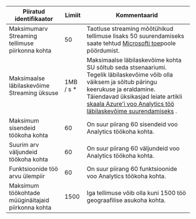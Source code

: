 <properties 
   pageTitle="Voo Analytics piirangud tabel"
   description="Kirjeldatakse süsteemi piirangud ja Soovitatavad suurused voo Analytics komponendid ja ühendused."
   services="stream-analytics"
   documentationCenter="NA"
   authors="jeffstokes72"
   manager="paulettm"
   editor="cgronlun" />
<tags 
   ms.service="stream-analytics"
   ms.devlang="NA"
   ms.topic="article"
   ms.tgt_pltfrm="NA"
   ms.workload="big-data"
   ms.date="07/25/2016"
   ms.author="jeffstok" />

| Piiratud identifikaator | Limiit       | Kommentaarid |
|----------------- | ------------|--------- |
| Maksimumarv Streaming tellimuse piirkonna kohta | 50 | Taotluse streaming mõõtühikud tellimuse lisaks 50 suurendamiseks saate tehtud [Microsofti toe](https://support.microsoft.com/en-us)poole pöördumist. |
| Maksimaalse läbilaskevõime Streaming üksuse | 1MB / s * | Maksimaalse läbilaskevõime kohta SU sõltub seda stsenaariumi. Tegelik läbilaskevõime võib olla väiksem ja sõltub päringu keerukuse ja eraldamine. Täiendavad üksikasjad leiate artikli [skaala Azure'i voo Analytics töö läbilaskevõime suurendamiseks](../articles/stream-analytics/stream-analytics-scale-jobs.md) . |
| Maksimum sisendeid töökoha kohta | 60 | On suur piirang 60 sisendeid voo Analytics töökoha kohta. |
| Suurim arv väljundeid töökoha kohta | 60 | On suur piirang 60 väljundeid voo Analytics töökoha kohta. |
| Funktsioonide töö arvu ülempiir | 60 | On suur piirang 60 funktsioonide voo Analytics töökoha kohta. |
| Maksimum töökohtade müüginäitajaid piirkonna kohta | 1500 | Iga tellimuse võib olla kuni 1500 töö geograafilise asukoha kohta. |